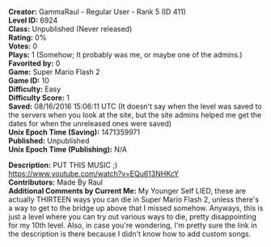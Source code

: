 **Creator:** GammaRaul - Regular User - Rank 5 (ID 411) <br>
**Level ID:** 6924 <br>
**Class:** Unpublished (Never released) <br>
**Rating:** 0% <br>
**Votes:** 0 <br>
**Plays:** 1 (Somehow; It probably was me, or maybe one of the admins.) <br>
**Favorited by:** 0 <br>
**Game:** Super Mario Flash 2 <br>
**Game ID:** 10 <br>
**Difficulty:** Easy <br>
**Difficulty Score:** 1 <br>
**Saved:** 08/16/2016 15:06:11 UTC (It doesn't say when the level was saved to the servers when you look at the site, but the site admins helped me get the dates for when the unreleased ones were saved) <br>
**Unix Epoch Time (Saving):** 1471359971 <br>
**Published:** Unpublished <br>
**Unix Epoch Time (Publishing):** N/A

**Description:**  PUT THIS MUSIC ;) <br>
https://www.youtube.com/watch?v=EQu613NHKcY <br>
**Contributors:** Made By Raul <br>
**Additional Comments by Current Me:** My Younger Self LIED, these are actually THIRTEEN ways you can die in Super Mario Flash 2, unless there's a way to get to the bridge up above that I missed somehow. Anyways, this is just a level where you can try out various ways to die, pretty disappointing for my 10th level. Also, in case you're wondering, I'm pretty sure the link in the description is there because I didn't know how to add custom songs.
